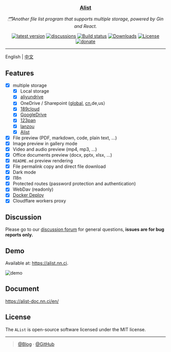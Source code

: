 <div align="center">
  <h3><a href="https://alist.nn.ci">Alist</a></h3>
  <p><em>🗂️Another file list program that supports multiple storage, powered by Gin and React.</em></p>
  <a href="https://github.com/Xhofe/alist/releases"><img src="https://img.shields.io/github/release/Xhofe/alist?style=flat-square" alt="latest version"></a>
  <a href="https://github.com/Xhofe/alist/discussions"><img src="https://img.shields.io/github/discussions/Xhofe/alist?color=%23ED8936&style=flat-square" alt="discussions"></a>
  <a href="https://github.com/Xhofe/alist/actions?query=workflow%3ABuild"><img src="https://img.shields.io/github/workflow/status/Xhofe/alist/build?style=flat-square" alt="Build status"></a>
  <a href="https://github.com/Xhofe/alist/releases"><img src="https://img.shields.io/github/downloads/Xhofe/alist/total?style=flat-square&color=%239F7AEA" alt="Downloads"></a>
  <a href="https://github.com/Xhofe/alist/blob/v2/LICENSE"><img src="https://img.shields.io/github/license/Xhofe/alist?style=flat-square" alt="License"></a>
  <a href="https://pay.xhofe.top">
    <img src="https://img.shields.io/badge/%24-donate-ff69b4.svg?style=flat-square" alt="donate">
  </a>
</div>


---

English | [中文](./README_cn.md)

## Features

- [x] multiple storage
  - [x] Local storage
  - [x] [aliyundrive](https://www.aliyundrive.com/)
  - [x] OneDrive / Sharepoint ([global](https://www.office.com/), [cn](https://portal.partner.microsoftonline.cn),de,us）
  - [x] [189cloud](https://cloud.189.cn)
  - [x] [GoogleDrive](https://drive.google.com/)
  - [x] [123pan](https://www.123pan.com/)
  - [x] [lanzou](https://pc.woozooo.com/)
  - [x] [Alist](https://github.com/Xhofe/alist)
- [x] File preview (PDF, markdown, code, plain text, ...)
- [x] Image preview in gallery mode
- [x] Video and audio preview (mp4, mp3, ...)
- [x] Office documents preview (docx, pptx, xlsx, ...)
- [x] `README.md` preview rendering
- [x] File permalink copy and direct file download
- [x] Dark mode
- [x] I18n
- [x] Protected routes (password protection and authentication) 
- [x] WebDav (readonly)
- [x] [Docker Deploy](https://hub.docker.com/r/xhofe/alist)
- [x] Cloudflare workers proxy

## Discussion

Please go to our [discussion forum](https://github.com/Xhofe/alist/discussions) for general questions, **issues are for bug reports  only.**

## Demo

Available at: <https://alist.nn.ci>.

![demo](https://inews.gtimg.com/newsapp_ls/0/14256614096/0)

## Document

<https://alist-doc.nn.ci/en/>

## License

The `AList` is open-source software licensed under the MIT license.

---

> [@Blog](https://www.nn.ci/) · [@GitHub](https://github.com/Xhofe)